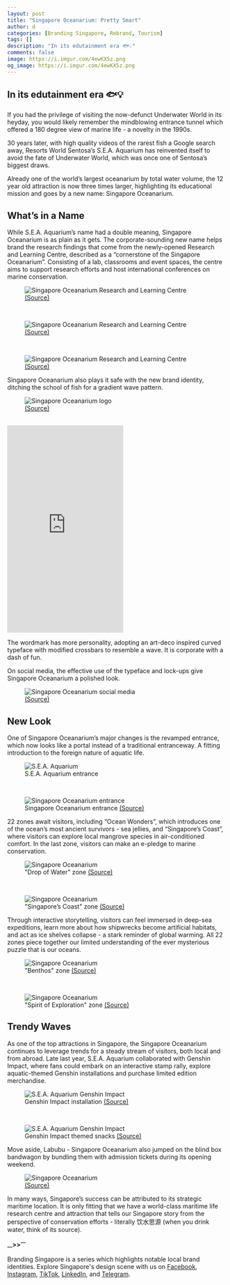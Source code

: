 ```yaml
---
layout: post
title: "Singapore Oceanarium: Pretty Smart"
author: d
categories: [Branding Singapore, Rebrand, Tourism]
tags: []
description: "In its edutainment era 🐟💡"
comments: false
image: https://i.imgur.com/4ewKX5z.png
og_image: https://i.imgur.com/4ewKX5z.png
---
```


<h2>In its edutainment era 🐟💡</h2>

If you had the privilege of visiting the now-defunct Underwater World in its heyday, you would likely remember the mindblowing entrance tunnel which offered a 180 degree view of marine life - a novelty in the 1990s. 

30 years later, with high quality videos of the rarest fish a Google search away, Resorts World Sentosa’s S.E.A. Aquarium has reinvented itself to avoid the fate of Underwater World, which was once one of Sentosa’s biggest draws. 

Already one of the world’s largest oceanarium by total water volume, the 12 year old attraction is now three times larger, highlighting its educational mission and goes by a new name: Singapore Oceanarium.

<h2>What’s in a Name </h2>
While S.E.A. Aquarium’s name had a double meaning, Singapore Oceanarium is as plain as it gets. The corporate-sounding new name helps brand the research findings that come from the newly-opened Research and Learning Centre, described as a “cornerstone of the Singapore Oceanarium”. Consisting of a lab, classrooms and event spaces, the centre aims to support research efforts and host international conferences on marine conservation. 

<figure>
<img src="https://i.imgur.com/AwLoXxb.jpg" alt="Singapore Oceanarium Research and Learning Centre">
<figcaption><a href="https://www.singaporeoceanarium.com/en.html" target="_blank">(Source)</a></figcaption>
</figure>
<br>
<figure>
<img src="https://i.imgur.com/ch3qIBi.jpg" alt="Singapore Oceanarium Research and Learning Centre">
<figcaption><a href="https://www.singaporeoceanarium.com/en.html" target="_blank">(Source)</a></figcaption>
</figure>
<br>
<figure>
<img src="https://i.imgur.com/by3YMA2.jpg" alt="Singapore Oceanarium Research and Learning Centre">
<figcaption><a href="https://www.singaporeoceanarium.com/en.html" target="_blank">(Source)</a></figcaption>
</figure>

Singapore Oceanarium also plays it safe with the new brand identity, ditching the school of fish for a gradient wave pattern. 

<figure>
<img src="https://i.imgur.com/lcDnEum.jpg" alt="Singapore Oceanarium logo">
<figcaption><a href="https://www.singaporeoceanarium.com/en.html" target="_blank">(Source)</a></figcaption>
</figure>
<br>

<div class="fb-post-container">
<iframe src="https://www.facebook.com/plugins/video.php?height=476&href=https%3A%2F%2Fwww.facebook.com%2Freel%2F1484161799285696%2F&show_text=false&width=267&t=0" width="267" height="476" style="border:none;overflow:hidden" scrolling="no" frameborder="0" allowfullscreen="true" allow="autoplay; clipboard-write; encrypted-media; picture-in-picture; web-share"></iframe>
</div>

The wordmark has more personality, adopting an art-deco inspired curved typeface with modified crossbars to resemble a wave. It is corporate with a dash of fun.

On social media, the effective use of the typeface and lock-ups give Singapore Oceanarium a polished look. 

<figure>
<img src="https://i.imgur.com/F7vnUoq.jpg" alt="Singapore Oceanarium social media">
<figcaption><a href="https://www.facebook.com/photo.php?fbid=1028994136010247&set=pb.100066990108584.-2207520000&type=3" target="_blank">(Source)</a></figcaption>
</figure>

<h2>New Look</h2>
One of Singapore Oceanarium’s major changes is the revamped entrance, which now looks like a portal instead of a traditional entranceway. A fitting introduction to the foreign nature of aquatic life.

<figure>
<img src="https://i.imgur.com/6Gx4bwT.jpg" alt="S.E.A. Aquarium">
<figcaption>S.E.A. Aquarium entrance</figcaption>
</figure>
<br>
<figure>
<img src="https://i.imgur.com/p4aOyHx.png" alt="Singapore Oceanarium entrance">
<figcaption>Singapore Oceanarium entrance <a href="https://www.singaporeoceanarium.com/en.html" target="_blank">(Source)</a></figcaption>
</figure>

22 zones await visitors, including “Ocean Wonders”, which introduces one of the ocean’s most ancient survivors - sea jellies, and “Singapore’s Coast”, where visitors can explore local mangrove species in air-conditioned comfort. In the last zone, visitors can make an e-pledge to marine conservation. 
<br>
<figure>
<img src="https://i.imgur.com/3w5XxIV.jpg" alt="Singapore Oceanarium">
<figcaption>"Drop of Water" zone <a href="https://www.singaporeoceanarium.com/en.html" target="_blank">(Source)</a></figcaption>
</figure>
<br>
<figure>
<img src="https://i.imgur.com/uQzXo64.png" alt="Singapore Oceanarium">
<figcaption>"Singapore’s Coast" zone <a href="https://www.singaporeoceanarium.com/en.html" target="_blank">(Source)</a></figcaption>
</figure>

Through interactive storytelling, visitors can feel immersed in deep-sea expeditions, learn more about how shipwrecks become artificial habitats, and act as ice shelves collapse - a stark reminder of global warming. All 22 zones piece together our limited understanding of the ever mysterious puzzle that is our oceans. 

<figure>
<img src="https://i.imgur.com/wkQpW11.jpg" alt="Singapore Oceanarium">
<figcaption>"Benthos" zone <a href="https://www.singaporeoceanarium.com/en.html" target="_blank">(Source)</a></figcaption>
</figure>
<br>
<figure>
<img src="https://i.imgur.com/HIoFdGS.jpg" alt="Singapore Oceanarium">
<figcaption>"Spirit of Exploration" zone <a href="https://www.singaporeoceanarium.com/en.html" target="_blank">(Source)</a></figcaption>
</figure>

<h2>Trendy Waves </h2>
As one of the top attractions in Singapore, the Singapore Oceanarium continues to leverage trends for a steady stream of visitors, both local and from abroad. Late last year, S.E.A. Aquarium collaborated with Genshin Impact, where fans could embark on an interactive stamp rally, explore aquatic-themed Genshin installations and purchase limited edition merchandise. 

<figure>
<img src="https://i.imgur.com/wGhDUDu.png" alt="S.E.A. Aquarium Genshin Impact">
<figcaption>Genshin Impact installation <a href="https://www.rwsentosa.com/en/guide-to-fun/genshin-impact-comes-to-life-at-resorts-world-sentosa" target="_blank">(Source)</a></figcaption>
</figure>
<br>
<figure>
<img src="https://i.imgur.com/E4X32ca.png" alt="S.E.A. Aquarium Genshin Impact">
<figcaption>Genshin Impact themed snacks <a href="https://www.rwsentosa.com/en/guide-to-fun/genshin-impact-comes-to-life-at-resorts-world-sentosa" target="_blank">(Source)</a></figcaption>
</figure>

Move aside, Labubu - Singapore Oceanarium also jumped on the blind box bandwagon by bundling them with admission tickets during its opening weekend. 

<figure>
<img src="https://i.imgur.com/s5bPvdo.jpg" alt="Singapore Oceanarium">
<figcaption><a href="https://www.singaporeoceanarium.com/en.html" target="_blank">(Source)</a></figcaption>
</figure>

In many ways, Singapore’s success can be attributed to its strategic maritime location. It is only fitting that we have a world-class maritime life research centre and attraction that tells our Singapore story from the perspective of conservation efforts - literally 饮水思源 (when you drink water, think of its source).

<strong><sub>—</sub>><sub></sub>><sup>—</sup></strong>

Branding Singapore is a series which highlights notable local brand identities. Explore Singapore's design scene with us on <a href="https://www.facebook.com/DesignInSingapore" target="_blank" rel="noopener noreferrer">Facebook</a>, <a href="https://www.instagram.com/designinsingapore" target="_blank" rel="noopener noreferrer">Instagram</a>, <a href="https://www.tiktok.com/@designinsingapore" target="_blank" rel="noopener noreferrer">TikTok</a>, <a href="https://www.linkedin.com/company/designinsingapore" target="_blank" rel="noopener noreferrer">LinkedIn</a>, and <a href="https://t.me/designinsingapore" target="_blank" rel="noopener noreferrer">Telegram</a>. 


